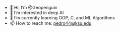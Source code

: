 - 👋 Hi, I’m @Geopenguin 
- 👀 I’m interested in deep AI 
- 🌱 I’m currently learning OOP, C, and ML Algorithms
- 📫 How to reach me: pedro44@ksu.edu 

<!---
Geopenguin/Geopenguin is a ✨ special ✨ repository because its `README.md` (this file) appears on your GitHub profile.
You can click the Preview link to take a look at your changes.
--->
